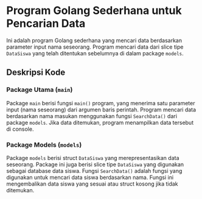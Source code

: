 # Program Golang Sederhana untuk Pencarian Data

Ini adalah program Golang sederhana yang mencari data berdasarkan parameter input nama seseorang. Program mencari data dari slice tipe `DataSiswa` yang telah ditentukan sebelumnya di dalam package `models`.

## Deskripsi Kode

### Package Utama (`main`)

Package `main` berisi fungsi `main()` program, yang menerima satu parameter input (nama seseorang) dari argumen baris perintah. Program mencari data berdasarkan nama masukan menggunakan fungsi `SearchData()` dari package `models`. Jika data ditemukan, program menampilkan data tersebut di console.

### Package Models (`models`)

Package `models` berisi struct `DataSiswa` yang merepresentasikan data seseorang. Package ini juga berisi slice tipe `DataSiswa` yang digunakan sebagai database data siswa. Fungsi `SearchData()` adalah fungsi yang digunakan untuk mencari data siswa berdasarkan nama. Fungsi ini mengembalikan data siswa yang sesuai atau struct kosong jika tidak ditemukan.
